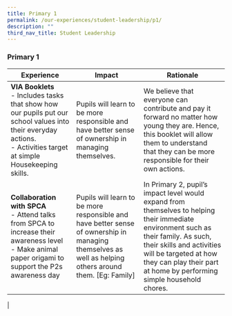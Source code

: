 ```yaml
---
title: Primary 1
permalink: /our-experiences/student-leadership/p1/
description: ""
third_nav_title: Student Leadership
---
```

### **Primary 1**

| Experience | Impact | Rationale |
|---|---|---|
| **VIA Booklets**<br>- Includes tasks that show how our pupils put our school values into their everyday actions. <br>- Activities target at simple Housekeeping skills. | Pupils will learn to be more responsible and have better sense of ownership in  managing themselves. | We believe that everyone can contribute and pay it forward no matter how young they are. Hence, this booklet will allow them to understand that they can be more responsible for their own actions. |
| **Collaboration with SPCA**<br>- Attend talks from SPCA to increase their awareness level<br>- Make animal paper origami to support the P2s awareness day | Pupils will learn to be more responsible and have better sense of ownership in  managing themselves as well as helping others around them. [Eg: Family]<br>  | In Primary 2, pupil’s impact level would expand from themselves to helping their immediate environment such as their family. As such, their skills and activities will be targeted at how they can play their part at home by performing simple household chores. |
|